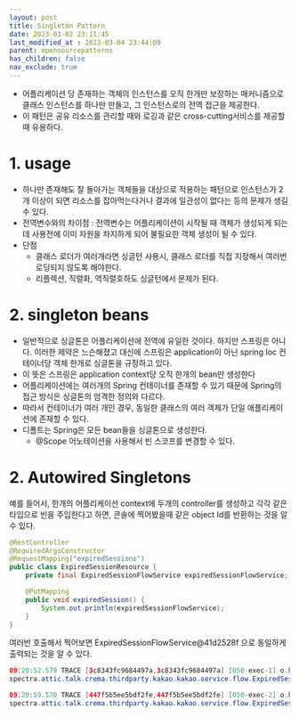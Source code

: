 ```yaml
---
layout: post
title: Singleton Pattern
date: 2023-03-02 23:11:45
last_modified_at : 2023-03-04 23:44:00
parent: opensourcepatterns
has_children: false
nav_exclude: true
---
```


- 어플리케이션 당 존재하는 객체의 인스턴스를 오직 한개만 보장하는 매커니즘으로 클래스 인스턴스를 하나만 만들고, 그 인스턴스로의 전역 접근을 제공한다. 
- 이 패턴은 공유 리소스를 관리할 때와 로깅과 같은 cross-cutting서비스를 제공할 때 유용하다.

# 1. usage
- 하나만 존재해도 잘 돌아가는 객체들을 대상으로 적용하는 패턴으로 인스턴스가 2개 이상이 되면 리소스를 잡아먹는다거나 결과에 일관성이 없다는 등의 문제가 생길 수 있다.
- 전역변수와의 차이점 : 전역변수는 어플리케이션이 시작될 때 객체가 생성되게 되는데 사용전에 이미 자원을 차지하게 되어 불필요한 객체 생성이 될 수 있다.
- 단점
  * 클래스 로더가 여러개라면 싱글턴 사용시, 클래스 로더를 직접 지정해서 여러번 로딩되지 않도록 해야한다.
  * 리플렉션, 직렬화, 역직렬호하도 싱글턴에서 문제가 된다.

# 2. singleton beans

- 일반적으로 싱글톤은 어플리케이션에 전역에 유일한 것이다. 하지만 스프링은 아니다. 이러한 제약은 느슨해졌고 대신에 스프링은 application이 아닌 spring Ioc 컨테이너당 객체 한개로 싱글톤을 규정하고 있다.
- 이 뜻은 스프링은 application context당 오직 한개의 bean만 생성한다
- 어플리케이션에는 여러개의 Spring 컨테이너를 존재할 수 있기 때문에 Spring의 접근 방식은 싱글톤의 엄격한 정의와 다르다.
- 따라서 컨테이너가 여러 개인 경우, 동일한 클래스의 여러 객체가 단일 애플리케이션에 존재할 수 있다.
- 디폴트는 Spring은 모든 bean들을 싱글톤으로 생성한다.
    - @Scope 어노테이션을 사용해서 빈 스코프를 변경할 수 있다.

# 2. Autowired Singletons

예를 들어서, 한개의 어플리케이션 context에 두개의 controller를 생성하고 각각 같은 타입으로 빈을 주입한다고 하면, 콘솔에 찍어봤을때 같은 object Id를 반환하는 것을 알 수 있다.

```java
@RestController
@RequiredArgsConstructor
@RequestMapping("expiredSessions")
public class ExpiredSessionResource {
    private final ExpiredSessionFlowService expiredSessionFlowService;

    @PutMapping
    public void expiredSession() {
        System.out.println(expiredSessionFlowService);
    }
}
```

여러번 호출해서 찍어보면 ExpiredSessionFlowService@41d2528f 으로 동일하게 출력되는 것을 알 수 있다.

```java
09:20:52.579 TRACE [3c8343fc9684497a,3c8343fc9684497a] [050-exec-1] o.h.type.descriptor.sql.BasicBinder     : 64 bind            binding parameter [1] as [BIGINT] - [1675210852345]
spectra.attic.talk.crema.thirdparty.kakao.kakao.service.flow.ExpiredSessionFlowService@41d2528f

09:20:59.570 TRACE [447f5b5ee5bdf2fe,447f5b5ee5bdf2fe] [050-exec-2] o.h.type.descriptor.sql.BasicBinder     : 64 bind            binding parameter [1] as [BIGINT] - [1675210859549]
spectra.attic.talk.crema.thirdparty.kakao.kakao.service.flow.ExpiredSessionFlowService@41d2528f
```